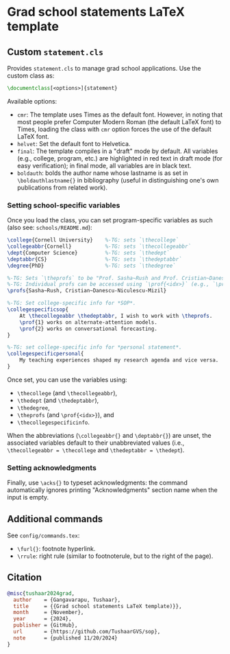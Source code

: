 # Grad school statements LaTeX template

## Custom `statement.cls`

Provides `statement.cls` to manage grad school applications. Use the custom class as:

```tex
\documentclass[<options>]{statement}
```

Available options:

- `cmr`: The template uses Times as the default font. However, in noting that most people prefer Computer Modern Roman (the default LaTeX font) to Times, loading the class with `cmr` option forces the use of the default LaTeX font.
- `helvet`: Set the default font to Helvetica.
- `final`: The template compiles in a "draft" mode by default. All variables (e.g., college, program, etc.) are highlighted in red text in draft mode (for easy verification); in final mode, all variables are in black text.
- `boldauth`: bolds the author name whose lastname is as set in `\boldauthlastname{}` in bibliography (useful in distinguishing one's own publications from related work). 

### Setting school-specific variables

Once you load the class, you can set program-specific variables as such (also see: `schools/README.md`):

```tex
\college{Cornell University}    %-TG: sets `\thecollege`
\collegeabbr{Cornell}           %-TG: sets `\thecollegeabbr`
\dept{Computer Science}         %-TG: sets `\thedept`
\deptabbr{CS}                   %-TG: sets `\thedeptabbr`
\degree{PhD}                    %-TG: sets `\thedegree`

%-TG: Sets `\theprofs` to be "Prof. Sasha~Rush and Prof. Cristian~Danescu-Niculescu-Mizil".
%-TG: Individual profs can be accessed using `\prof{<idx>}` (e.g., `\prof{1}` for "Prof. Sasha Rush").
\profs{Sasha~Rush, Cristian~Danescu-Niculescu-Mizil}

%-TG: Set college-specific info for *SOP*.
\collegespecificsop{
    At \thecollegeabbr \thedeptabbr, I wish to work with \theprofs.
    \prof{1} works on alternate-attention models.
    \prof{2} works on conversational forecasting.
}

%-TG: set college-specific info for *personal statement*.
\collegespecificpersonal{
    My teaching experiences shaped my research agenda and vice versa.
}
```

Once set, you can use the variables using:

- `\thecollege` (and `\thecollegeabbr`),
- `\thedept` (and `\thedeptabbr`),
- `\thedegree`,
- `\theprofs` (and `\prof{<idx>}`), and
- `\thecollegespecificinfo`.

When the abbreviations (`\collegeabbr{}` and `\deptabbr{}`) are unset, the associated variables default to their unabbreviated values (i.e., `\thecollegeabbr = \thecollege` and `\thedeptabbr = \thedept`).

### Setting acknowledgments

Finally, use `\acks{}` to typeset acknowledgments: the command automatically ignores printing "Acknowledgments" section name when the input is empty.

## Additional commands

See `config/commands.tex`:

- `\furl{}`: footnote hyperlink.
- `\rrule`: right rule (similar to footnoterule, but to the right of the page).

## Citation

```bib
@misc{tushaar2024grad,
  author    = {Gangavarapu, Tushaar},
  title     = {{Grad school statements LaTeX template)}},
  month     = {November},
  year      = {2024},
  publisher = {GitHub},
  url       = {https://github.com/TushaarGVS/sop},
  note      = {published 11/20/2024}
}
```

